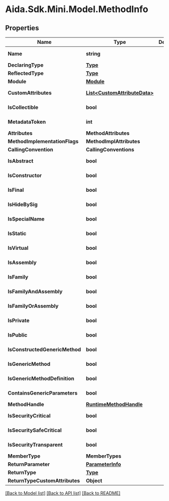 # Aida.Sdk.Mini.Model.MethodInfo

## Properties

Name | Type | Description | Notes
------------ | ------------- | ------------- | -------------
**Name** | **string** |  | [optional] [readonly] 
**DeclaringType** | [**Type**](Type.md) |  | [optional] 
**ReflectedType** | [**Type**](Type.md) |  | [optional] 
**Module** | [**Module**](Module.md) |  | [optional] 
**CustomAttributes** | [**List&lt;CustomAttributeData&gt;**](CustomAttributeData.md) |  | [optional] [readonly] 
**IsCollectible** | **bool** |  | [optional] [readonly] 
**MetadataToken** | **int** |  | [optional] [readonly] 
**Attributes** | **MethodAttributes** |  | [optional] 
**MethodImplementationFlags** | **MethodImplAttributes** |  | [optional] 
**CallingConvention** | **CallingConventions** |  | [optional] 
**IsAbstract** | **bool** |  | [optional] [readonly] 
**IsConstructor** | **bool** |  | [optional] [readonly] 
**IsFinal** | **bool** |  | [optional] [readonly] 
**IsHideBySig** | **bool** |  | [optional] [readonly] 
**IsSpecialName** | **bool** |  | [optional] [readonly] 
**IsStatic** | **bool** |  | [optional] [readonly] 
**IsVirtual** | **bool** |  | [optional] [readonly] 
**IsAssembly** | **bool** |  | [optional] [readonly] 
**IsFamily** | **bool** |  | [optional] [readonly] 
**IsFamilyAndAssembly** | **bool** |  | [optional] [readonly] 
**IsFamilyOrAssembly** | **bool** |  | [optional] [readonly] 
**IsPrivate** | **bool** |  | [optional] [readonly] 
**IsPublic** | **bool** |  | [optional] [readonly] 
**IsConstructedGenericMethod** | **bool** |  | [optional] [readonly] 
**IsGenericMethod** | **bool** |  | [optional] [readonly] 
**IsGenericMethodDefinition** | **bool** |  | [optional] [readonly] 
**ContainsGenericParameters** | **bool** |  | [optional] [readonly] 
**MethodHandle** | [**RuntimeMethodHandle**](RuntimeMethodHandle.md) |  | [optional] 
**IsSecurityCritical** | **bool** |  | [optional] [readonly] 
**IsSecuritySafeCritical** | **bool** |  | [optional] [readonly] 
**IsSecurityTransparent** | **bool** |  | [optional] [readonly] 
**MemberType** | **MemberTypes** |  | [optional] 
**ReturnParameter** | [**ParameterInfo**](ParameterInfo.md) |  | [optional] 
**ReturnType** | [**Type**](Type.md) |  | [optional] 
**ReturnTypeCustomAttributes** | **Object** |  | [optional] 

[[Back to Model list]](../README.md#documentation-for-models) [[Back to API list]](../README.md#documentation-for-api-endpoints) [[Back to README]](../README.md)

